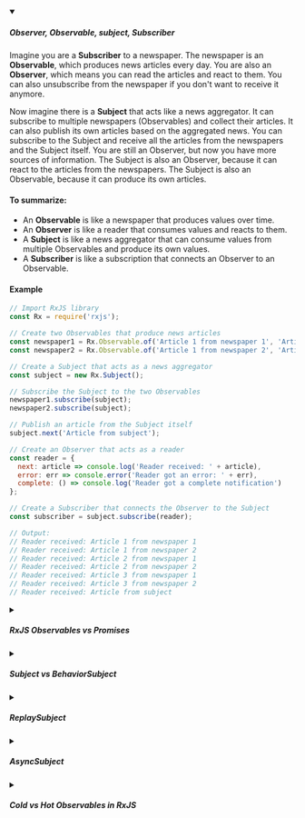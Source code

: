 <!-- https://brandfolder.com/workbench/extract-text-from-image -->
<!-- ![for root](/img/interviews/angular/forroot.png) -->

<details open>
<summary><h5>Observer, Observable, subject, Subscriber</h5></summary>

Imagine you are a **Subscriber** to a newspaper. The newspaper is an **Observable**, which produces news articles every day. You are also an **Observer**, which means you can read the articles and react to them. You can also unsubscribe from the newspaper if you don't want to receive it anymore.

Now imagine there is a **Subject** that acts like a news aggregator. It can subscribe to multiple newspapers (Observables) and collect their articles. It can also publish its own articles based on the aggregated news. You can subscribe to the Subject and receive all the articles from the newspapers and the Subject itself. You are still an Observer, but now you have more sources of information. The Subject is also an Observer, because it can react to the articles from the newspapers. The Subject is also an Observable, because it can produce its own articles.

#### To summarize:

- An **Observable** is like a newspaper that produces values over time.
- An **Observer** is like a reader that consumes values and reacts to them.
- A **Subject** is like a news aggregator that can consume values from multiple Observables and produce its own values.
- A **Subscriber** is like a subscription that connects an Observer to an Observable.

#### Example

```js
// Import RxJS library
const Rx = require('rxjs');

// Create two Observables that produce news articles
const newspaper1 = Rx.Observable.of('Article 1 from newspaper 1', 'Article 2 from newspaper 1', 'Article 3 from newspaper 1');
const newspaper2 = Rx.Observable.of('Article 1 from newspaper 2', 'Article 2 from newspaper 2', 'Article 3 from newspaper 2');

// Create a Subject that acts as a news aggregator
const subject = new Rx.Subject();

// Subscribe the Subject to the two Observables
newspaper1.subscribe(subject);
newspaper2.subscribe(subject);

// Publish an article from the Subject itself
subject.next('Article from subject');

// Create an Observer that acts as a reader
const reader = {
  next: article => console.log('Reader received: ' + article),
  error: err => console.error('Reader got an error: ' + err),
  complete: () => console.log('Reader got a complete notification')
};

// Create a Subscriber that connects the Observer to the Subject
const subscriber = subject.subscribe(reader);

// Output:
// Reader received: Article 1 from newspaper 1
// Reader received: Article 1 from newspaper 2
// Reader received: Article 2 from newspaper 1
// Reader received: Article 2 from newspaper 2
// Reader received: Article 3 from newspaper 1
// Reader received: Article 3 from newspaper 2
// Reader received: Article from subject

```

</details>

<details>
<summary><h5>RxJS Observables vs Promises</h5></summary>

- **Promises are like a delivery truck**. You order something online, and the delivery truck shows up at your door with your order. The delivery truck only comes once, and it only delivers one thing.
- **Observables are like a stream of water**. You turn on the faucet, and water starts flowing out. The water keeps flowing until you turn off the faucet. You can collect the water in a bucket, or you can use it to water your plants.

| Observables | Promises |
| ----------- | -------- |
| A stream of events that can be processed with operators | A single event that happens when an async operation completes or fails |
| Can be either synchronous or asynchronous | Always asynchronous |
| Can provide zero or more values | Can provide a single value |
| Only start when subscribed to | Start immediately when created |
| Can be cancelled by unsubscribing | Cannot be cancelled |

</details>

<details>
<summary><h5>Subject vs BehaviorSubject</h5></summary>

An event ***stream of birthdays*** is a `Subject`, because it does not have an initial value and does not emit anything until a birthday occurs. 

The ***stream of a person's age (current value)*** would be a `BehaviorSubject`, because it always has an initial value (the person's age) and emits the current value to new subscribers.

```javascript
// Create a Subject that represents an event stream of birthdays
birthday$ = new Subject<Date>();

// Subscribe to the birthday stream and log the dates
birthday$.subscribe(date => console.log(date));

// Output: nothing

// A birthday occurs
birthday$.next(new Date(2023, 5, 8));

// Output: 2023-06-08

// Another birthday occurs
birthday$.next(new Date(2024, 5, 8));

// Output: 2024-06-08

// Create a BehaviorSubject that represents the stream of a person's age
age$ = new BehaviorSubject<number>(25);

// Subscribe to the age stream and log the numbers
age$.subscribe(age => console.log(age));

// Output: 25

// The person's age changes
age$.next(26);

// Output: 26

// The person's age changes again
age$.next(27);

// Output: 27
```

You can see that the Subject does not emit anything until `next()` is called, and then emits the value to the subscriber. The BehaviorSubject emits the initial value to the subscriber, and then emits the updated value when `next()` is called.

</details>

<details>
<summary><h5>ReplaySubject</h5></summary>

A **ReplaySubject** is a type of **Subject** that ***replays old values to new subscribers when they first subscribe***. The `ReplaySubject` will store every value it emits in a buffer and emit them to the new subscribers in the order it received them. You can configure the buffer using the arguments `bufferSize` and `windowTime`.

For example, let's say you have a service that keeps track of the user's actions. You can use a ReplaySubject to store the last 5 actions and emit them to any component that subscribes to it. You can also update the actions by calling `next()` on the ReplaySubject.

Here is some pseudocode to illustrate this:

```javascript
// Create a ReplaySubject with a buffer size of 5
actions$ = new ReplaySubject<string>(5);

// Emit some actions
actions$.next("click");
actions$.next("scroll");
actions$.next("hover");
actions$.next("drag");
actions$.next("drop");

// Subscribe to the actions and log them
actions$.subscribe(action => console.log(action));

// Output: click, scroll, hover, drag, drop

// Emit another action
actions$.next("zoom");

// Subscribe to the actions and log them
actions$.subscribe(action => console.log(action));

// Output: scroll, hover, drag, drop, zoom
```

You can see that the ReplaySubject emits all the values in the buffer to the first subscriber, and then emits only the last 5 values to the second subscriber.

</details>

<details>
<summary><h5>AsyncSubject</h5></summary>

An **AsyncSubject** is a type of **Subject** that only emits the last value of the observable execution and only when the execution completes. It is ***useful when you only want the final result*** of an asynchronous operation.

For example, let's say you have a service that performs a calculation. You can use an AsyncSubject to store the result of the calculation and emit it to any component that subscribes to it when the calculation is done. You can also update the result by calling `next()` on the AsyncSubject.

Here is some pseudocode to illustrate this:

```javascript
// Create an AsyncSubject
result$ = new AsyncSubject<number>();

// Subscribe to the result and log it
result$.subscribe(result => console.log(result));

// Output: nothing

// Update the result
result$.next(10);

// Output: nothing

// Update the result again
result$.next(20);

// Output: nothing

// Complete the calculation
result$.complete();

// Output: 20
```

You can see that the AsyncSubject does not emit anything until `complete()` is called, and then emits only the last value to the subscriber.

</details>

<details>
<summary><h5>Cold vs Hot Observables in RxJS</h5></summary>

| Cold observables | Hot observables |
| ---------------- | --------------- |
| Create a new data producer for each subscriber | Share the same data producer among multiple subscribers |
| Data producer is created inside the observable | Data producer is created outside the observable |
| Start to emit values only when someone subscribes | Emit values regardless of subscriptions |
| Unicast: each subscriber gets its own stream of data | Multicast: each subscriber gets the same stream of data |
| Examples: HTTP requests, timers | Examples: mouse clicks, keyboard events |

To illustrate the difference, imagine a ***cold observable as a YouTube video*** and a ***hot observable as a live stream***. When you watch a YouTube video, you can start, pause, rewind or fast-forward it at your own pace. You have your own copy of the video. When you watch a live stream, you can only see what is happening at the moment. You share the same stream with other viewers.

There are operators in RxJS that can convert cold observables into hot observables, such as `publish()`, `share()`, `shareReplay()` and others. These operators use **subjects** under the hood, which are special types of observables that can act as both observers and observables. Subjects can multicast values to multiple subscribers by relaying them from a source observable.

#### Here is an example of a cold observable in RxJS:

```javascript
// A cold observable that emits a random number when subscribed
const cold$ = new rxjs.Observable(subscriber => {
  subscriber.next(Math.random());
  subscriber.complete();
});

// Two subscribers will get different values
cold$.subscribe(value => console.log('Subscriber A:', value));
cold$.subscribe(value => console.log('Subscriber B:', value));
```

Output:

```
Subscriber A: 0.123456789
Subscriber B: 0.987654321
```

#### Here is an example of a hot observable in RxJS:

```javascript
// A hot observable that emits mouse clicks
const hot$ = rxjs.fromEvent(document, 'click');

// Two subscribers will get the same values
hot$.subscribe(event => console.log('Subscriber A:', event.clientX, event.clientY));
hot$.subscribe(event => console.log('Subscriber B:', event.clientX, event.clientY));
```

Output (after clicking on the document):

```
Subscriber A: 100 200
Subscriber B: 100 200
```
</details>

